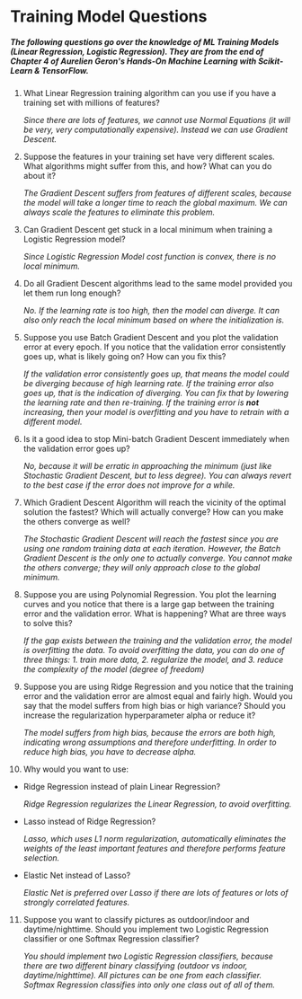 # Training Model Questions



##### The following questions go over the knowledge of ML Training Models (Linear Regression, Logistic Regression). They are from the end of Chapter 4 of Aurelien Geron's *Hands-On Machine Learning with Scikit-Learn & TensorFlow*. 



1. What Linear Regression training algorithm can you use if you have a training set with millions of features?

   *Since there are lots of features, we cannot use Normal Equations (it will be very, very computationally expensive). Instead we can use Gradient Descent.*

2. Suppose the features in your training set have very different scales. What algorithms might suffer from this, and how? What can you do about it?

   *The Gradient Descent suffers from features of different scales, because the model will take a longer time to reach the global maximum. We can always scale the features to eliminate this problem.*

3. Can Gradient Descent get stuck in a local minimum when training a Logistic Regression model?

   *Since Logistic Regression Model cost function is convex, there is no local minimum.*

4. Do all Gradient Descent algorithms lead to the same model provided you let them run long enough?

   *No. If the learning rate is too high, then the model can diverge. It can also only reach the local minimum based on where the initialization is.*

5. Suppose you use Batch Gradient Descent and you plot the validation error at every epoch. If you notice that the validation error consistently goes up, what is likely going on? How can you fix this?

   *If the validation error consistently goes up, that means the model could be diverging because of high learning rate. If the training error also goes up, that is the indication of diverging. You can fix that by lowering the learning rate and then re-training. If the training error is **not** increasing, then your model is overfitting and you have to retrain with a different model.*

6. Is it a good idea to stop Mini-batch Gradient Descent immediately when the validation error goes up?

   *No, because it will be erratic in approaching the minimum (just like Stochastic Gradient Descent, but to less degree). You can always revert to the best case if the error does not improve for a while.*

7. Which Gradient Descent Algorithm will reach the vicinity of the optimal solution the fastest? Which will actually converge? How can you make the others converge as well?

   *The Stochastic Gradient Descent will reach the fastest since you are using one random training data  at each iteration. However, the Batch Gradient Descent is the only one to actually converge. You cannot make the others converge; they will only approach close to the global minimum.*

8. Suppose you are using Polynomial Regression. You plot the learning curves and you notice that there is a large gap between the training error and the validation error. What is happening? What are three ways to solve this?

   *If the gap exists between the training and the validation error, the model is overfitting the data. To avoid overfitting the data, you can do one of three things: 1. train more data, 2. regularize the model, and 3. reduce the complexity of the model (degree of freedom)*

9. Suppose you are using Ridge Regression and you notice that the training error and the validation error are almost equal and fairly high. Would you say that the model suffers from high bias or high variance? Should you increase the regularization hyperparameter alpha or reduce it?  

   *The model suffers from high bias, because the errors are both high, indicating wrong assumptions and therefore underfitting. In order to reduce high bias, you have to decrease alpha.*

10. Why would you want to use:

  - Ridge Regression instead of plain Linear Regression?

    *Ridge Regression regularizes the Linear Regression, to avoid overfitting.*

  - Lasso instead of Ridge Regression?

    *Lasso, which uses L1 norm regularization, automatically eliminates the weights of the least important features and therefore performs feature selection.*

  - Elastic Net instead of Lasso?

    *Elastic Net is preferred over Lasso if there are lots of features or lots of strongly correlated features.*

11. Suppose you want to classify pictures as outdoor/indoor and daytime/nighttime. Should you implement two Logistic Regression classifier or one Softmax Regression classifier?

    *You should implement two Logistic Regression classifiers, because there are two different binary classifying (outdoor vs indoor, daytime/nighttime). All pictures can be one from each classifier. Softmax Regression classifies into only one class out of all of them.*